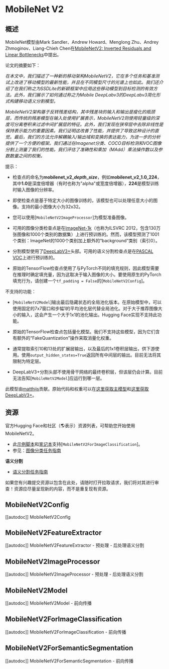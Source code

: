 <!--版权2022由HuggingFace团队保留。

根据Apache许可证第2.0版（“许可证”）许可；除非符合许可证要求，否则您不得使用此文件。
您可以在以下网址获得许可证副本：

http://www.apache.org/licenses/LICENSE-2.0

除非适用法律要求或书面同意，根据许可证分发的软件是按"原样"分发的，不附带任何明示或暗示的担保或条件。请参阅许可证了解许可的特定语言和限制。

⚠ 注意，此文件是Markdown文件，但包含我们文档构建器的特定语法（类似于MDX），您的Markdown查看器可能无法正确呈现。-->

# MobileNet V2

## 概述

MobileNet模型由Mark Sandler、Andrew Howard、Menglong Zhu、Andrey Zhmoginov、Liang-Chieh Chen在[MobileNetV2: Inverted Residuals and Linear Bottlenecks](https://arxiv.org/abs/1801.04381)中提出。

论文的摘要如下：

*在本文中，我们描述了一种新的移动架构MobileNetV2，它在多个任务和基准测试上改进了移动模型的最新性能，并且在不同模型尺寸的光谱上也如此。我们还介绍了在我们称之为SSDLite的新颖框架中应用这些移动模型到目标检测的有效方法。此外，我们展示了如何通过称之为Mobile DeepLabv3的DeepLabv3简化形式构建移动语义分割模型。*

*MobileNetV2架构基于反转残差结构，其中残差块的输入和输出是瘦化的瓶颈层，而传统的残差模型在输入处使用扩展表示，MobileNetV2则使用轻量级的深度可分离卷积来过滤中间扩展层的特征。此外，我们发现在狭窄层中去除非线性是保持表示能力的重要因素。我们证明这改善了性能，并提供了导致这种设计的直觉。最后，我们的方法允许解耦输入/输出域和变换的表达能力，为进一步的分析提供了一个方便的框架。我们通过在Imagenet分类、COCO目标检测和VOC图像分割上测量了我们的性能。我们评估了准确性和乘加（MAdd）乘法操作数以及参数数量之间的权衡。*

提示：

- 检查点的命名为**mobilenet\_v2\_*depth*\_*size***，例如**mobilenet\_v2\_1.0\_224**，其中**1.0**是深度倍增器（有时也称为"alpha"或宽度倍增器），**224**是模型训练时输入图像的分辨率。

- 即使检查点是基于特定大小的图像训练的，该模型也可以处理任意大小的图像。支持的最小图像大小为32x32。

- 您可以使用[`MobileNetV2ImageProcessor`]为模型准备图像。

- 可用的图像分类检查点是在[ImageNet-1k](https://huggingface.co/datasets/imagenet-1k)（也称为ILSVRC 2012，包含130万张图像和1000个类别的数据集）上进行预训练的。然而，该模型预测了1001个类别：ImageNet的1000个类别加上额外的“background”类别（索引0）。

- 分割模型使用了[DeepLabV3+](https://arxiv.org/abs/1802.02611)头部。可用的语义分割检查点是在[PASCAL VOC](http://host.robots.ox.ac.uk/pascal/VOC/)上进行预训练的。

- 原始的TensorFlow检查点使用了与PyTorch不同的填充规则，因此模型需要在推理时确定填充量，因为这取决于输入图像的大小。要使用原生的PyTorch填充行为，请创建一个`tf_padding = False`的[`MobileNetV2Config`]。

不支持的功能：

- [`MobileNetV2Model`]输出最后隐藏状态的全局池化版本。在原始模型中，可以使用固定的7x7窗口和步幅1的平均池化层代替全局池化。对于大于推荐图像大小的输入，这会产生一个大于1x1的池化输出。Hugging Face实现不支持此功能。

- 原始的TensorFlow检查点包括量化模型。我们不支持这些模型，因为它们含有额外的“FakeQuantization”操作来取消量化权重。

- 通常提取索引10和13处的扩展层输出，以及最后的1x1卷积层输出，供下游使用。使用`output_hidden_states=True`返回所有中间层的输出。目前无法将其限制为特定层。

- DeepLabV3+分割头部不使用骨干网络的最终卷积层，但该层仍会计算。目前无法告知[`MobileNetV2Model`]应运行到哪一层。

此模型由[matthijs](https://huggingface.co/Matthijs)贡献。原始代码和权重可以在[这里获取主模型](https://github.com/tensorflow/models/tree/master/research/slim/nets/mobilenet)和[这里获取DeepLabV3+](https://github.com/tensorflow/models/tree/master/research/deeplab)。

## 资源

官方Hugging Face和社区（🌎表示）资源列表，可帮助您开始使用MobileNetV2。

<PipelineTag pipeline="image-classification"/>

- 此[示例脚本](https://github.com/huggingface/transformers/tree/main/examples/pytorch/image-classification)和[笔记本](https://colab.research.google.com/github/huggingface/notebooks/blob/main/examples/image_classification.ipynb)支持[`MobileNetV2ForImageClassification`]。
- 参见：[图像分类任务指南](../tasks/image_classification)

**语义分割**
- [语义分割任务指南](../tasks/semantic_segmentation)

如果您有兴趣提交资源以包含在此处，请随时打开拉取请求，我们将对其进行审查！资源应尽量呈现新的内容，而不是重复现有资源。

## MobileNetV2Config

[[autodoc]] MobileNetV2Config

## MobileNetV2FeatureExtractor

[[autodoc]] MobileNetV2FeatureExtractor
    - 预处理
    - 后处理语义分割

## MobileNetV2ImageProcessor

[[autodoc]] MobileNetV2ImageProcessor
    - 预处理
    - 后处理语义分割

## MobileNetV2Model

[[autodoc]] MobileNetV2Model
    - 前向传播

## MobileNetV2ForImageClassification

[[autodoc]] MobileNetV2ForImageClassification
    - 前向传播

## MobileNetV2ForSemanticSegmentation

[[autodoc]] MobileNetV2ForSemanticSegmentation
    - 前向传播
